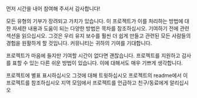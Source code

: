 먼저 시간을 내어 참여해 주셔서 감사합니다!

모든 유형의 기부가 장려되고 가치가 있습니다. 이 프로젝트가 이를 처리하는 방법에 대한 자세한 내용과 도움이 되는 다양한 방법은 목차를 참조하십시오. 기여하기 전에 관련 섹션을 읽으십시오. 그것은 우리 유지 보수를 훨씬 더 쉽게 만들고 관련된 모든 사람들의 경험을 원활하게 할 것입니다. 커뮤니티는 귀하의 기여를 기대합니다.

프로젝트가 마음에 들지만 기여할 시간이 없다면 괜찮습니다. 프로젝트를 지원하고 감사를 표할 수 있는 다른 쉬운 방법이 있습니다. 이에 대해서도 매우 기쁘게 생각합니다.

프로젝트에 별표 표시하십시오 그것에 대해 트윗하십시오 프로젝트의 readme에서 이 프로젝트를 참조하십시오 지역 모임에서 프로젝트를 언급하고 친구/동료에게 알리십시오

